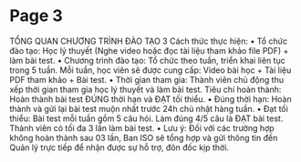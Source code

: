 # Page 3

TỔNG QUAN CHƯƠNG TRÌNH ĐÀO TẠO
3
Cách thức thực hiện:
• Tổ chức đào tạo: Học lý thuyết (Nghe video hoặc đọc tài liệu tham khảo file PDF) + làm bài test.
• Chương trình đào tạo: Tổ chức theo tuần, triển khai liên tục trong 5 tuần. Mỗi tuần, học viên sẽ 
được cung cấp: Video bài học + Tài liệu PDF tham khảo + Bài test.
• Thời gian tham gia: Thành viên chủ động thu xếp thời gian tham gia học lý thuyết và làm bài test.
Tiêu chí hoàn thành: Hoàn thành bài test ĐÚNG thời hạn và ĐẠT tối thiểu.
• Đúng thời hạn: Hoàn thành và gửi lại bài test muộn nhất trước 24h chủ nhật hàng tuần.
• Đạt tối thiểu: Bài test mỗi tuần gồm 5 câu hỏi. Làm đúng 4/5 câu là ĐẠT bài test. Thành viên có 
tối đa 3 lần làm bài test.
• Lưu ý: Đối với các trường hợp không hoàn thành sau 03 lần, Ban ISO sẽ tổng hợp và gửi thông tin 
đến Quản lý trực tiếp để nhận được sự hỗ trợ, đôn đốc kịp thời.


